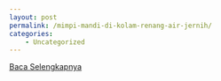 ```yaml
---
layout: post
permalink: /mimpi-mandi-di-kolam-renang-air-jernih/
categories:
    - Uncategorized
---
```


[Baca Selengkapnya](/08)